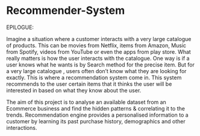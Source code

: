 # Recommender-System  

EPILOGUE:  

Imagine a situation where a customer interacts with a very large catalogue of products. This can be movies from Netflix, items from Amazon, Music from Spotify, videos from YouTube or even the apps from play store. What really matters is how the user interacts with the catalogue. One way is if a user knows what he wants is by Search method for the precise item. But for a very large catalogue , users often don’t know what they are looking for exactly. This is where a recommendation system come in. This system recommends to the user certain items that it thinks the user will be interested in based on what they know about the user.  

The aim of this project is to analyse an available dataset from an Ecommerce business and find the hidden patterns &amp; correlating it to the trends. Recommendation engine provides a personalised information to a customer by learning its past purchase history, demographics and other interactions.
